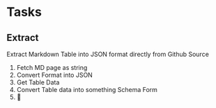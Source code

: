 # Tasks

## Extract
Extract Markdown Table into JSON format directly from Github Source

1. Fetch MD page as string
2. Convert Format into JSON
3. Get Table Data
4. Convert Table data into something Schema Form
5. 🚀
